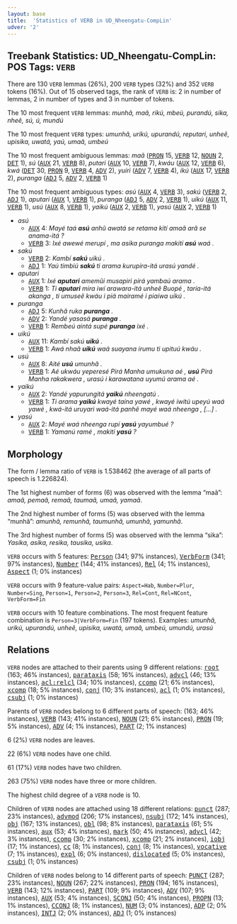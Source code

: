 ```yaml
---
layout: base
title:  'Statistics of VERB in UD_Nheengatu-CompLin'
udver: '2'
---
```


## Treebank Statistics: UD_Nheengatu-CompLin: POS Tags: `VERB`

There are 130 `VERB` lemmas (26%), 200 `VERB` types (32%) and 352 `VERB` tokens (16%).
Out of 15 observed tags, the rank of `VERB` is: 2 in number of lemmas, 2 in number of types and 3 in number of tokens.

The 10 most frequent `VERB` lemmas: <em>munhã, maã, rikú, mbeú, purandú, sika, nheẽ, sú, ú, mundú</em>

The 10 most frequent `VERB` types:  <em>umunhã, urikú, upurandú, reputari, unheẽ, upisika, uwatá, yaú, umaã, umbeú</em>

The 10 most frequent ambiguous lemmas: <em>maã</em> (<tt><a href="yrl_complin-pos-PRON.html">PRON</a></tt> 15, <tt><a href="yrl_complin-pos-VERB.html">VERB</a></tt> 12, <tt><a href="yrl_complin-pos-NOUN.html">NOUN</a></tt> 2, <tt><a href="yrl_complin-pos-DET.html">DET</a></tt> 1), <em>sú</em> (<tt><a href="yrl_complin-pos-AUX.html">AUX</a></tt> 21, <tt><a href="yrl_complin-pos-VERB.html">VERB</a></tt> 8), <em>putari</em> (<tt><a href="yrl_complin-pos-AUX.html">AUX</a></tt> 10, <tt><a href="yrl_complin-pos-VERB.html">VERB</a></tt> 7), <em>kwáu</em> (<tt><a href="yrl_complin-pos-AUX.html">AUX</a></tt> 12, <tt><a href="yrl_complin-pos-VERB.html">VERB</a></tt> 6), <em>kwá</em> (<tt><a href="yrl_complin-pos-DET.html">DET</a></tt> 30, <tt><a href="yrl_complin-pos-PRON.html">PRON</a></tt> 9, <tt><a href="yrl_complin-pos-VERB.html">VERB</a></tt> 4, <tt><a href="yrl_complin-pos-ADV.html">ADV</a></tt> 2), <em>yuíri</em> (<tt><a href="yrl_complin-pos-ADV.html">ADV</a></tt> 7, <tt><a href="yrl_complin-pos-VERB.html">VERB</a></tt> 4), <em>ikú</em> (<tt><a href="yrl_complin-pos-AUX.html">AUX</a></tt> 17, <tt><a href="yrl_complin-pos-VERB.html">VERB</a></tt> 2), <em>puranga</em> (<tt><a href="yrl_complin-pos-ADJ.html">ADJ</a></tt> 5, <tt><a href="yrl_complin-pos-ADV.html">ADV</a></tt> 2, <tt><a href="yrl_complin-pos-VERB.html">VERB</a></tt> 1)

The 10 most frequent ambiguous types:  <em>asú</em> (<tt><a href="yrl_complin-pos-AUX.html">AUX</a></tt> 4, <tt><a href="yrl_complin-pos-VERB.html">VERB</a></tt> 3), <em>sakú</em> (<tt><a href="yrl_complin-pos-VERB.html">VERB</a></tt> 2, <tt><a href="yrl_complin-pos-ADJ.html">ADJ</a></tt> 1), <em>aputari</em> (<tt><a href="yrl_complin-pos-AUX.html">AUX</a></tt> 1, <tt><a href="yrl_complin-pos-VERB.html">VERB</a></tt> 1), <em>puranga</em> (<tt><a href="yrl_complin-pos-ADJ.html">ADJ</a></tt> 5, <tt><a href="yrl_complin-pos-ADV.html">ADV</a></tt> 2, <tt><a href="yrl_complin-pos-VERB.html">VERB</a></tt> 1), <em>uikú</em> (<tt><a href="yrl_complin-pos-AUX.html">AUX</a></tt> 11, <tt><a href="yrl_complin-pos-VERB.html">VERB</a></tt> 1), <em>usú</em> (<tt><a href="yrl_complin-pos-AUX.html">AUX</a></tt> 8, <tt><a href="yrl_complin-pos-VERB.html">VERB</a></tt> 1), <em>yaikú</em> (<tt><a href="yrl_complin-pos-AUX.html">AUX</a></tt> 2, <tt><a href="yrl_complin-pos-VERB.html">VERB</a></tt> 1), <em>yasú</em> (<tt><a href="yrl_complin-pos-AUX.html">AUX</a></tt> 2, <tt><a href="yrl_complin-pos-VERB.html">VERB</a></tt> 1)


* <em>asú</em>
  * <tt><a href="yrl_complin-pos-AUX.html">AUX</a></tt> 4: <em>Mayé taá <b>asú</b> anhũ awatá se retama kití amaã arã se anama-itá ?</em>
  * <tt><a href="yrl_complin-pos-VERB.html">VERB</a></tt> 3: <em>Ixé awewé merupí , ma asika puranga makití <b>asú</b> waá .</em>
* <em>sakú</em>
  * <tt><a href="yrl_complin-pos-VERB.html">VERB</a></tt> 2: <em>Kambí <b>sakú</b> uikú .</em>
  * <tt><a href="yrl_complin-pos-ADJ.html">ADJ</a></tt> 1: <em>Yaú timbiú <b>sakú</b> ti arama kurupira-itá urasú yandé .</em>
* <em>aputari</em>
  * <tt><a href="yrl_complin-pos-AUX.html">AUX</a></tt> 1: <em>Ixé <b>aputari</b> amemũi musapiri pirá yambaú arama .</em>
  * <tt><a href="yrl_complin-pos-VERB.html">VERB</a></tt> 1: <em>Ti <b>aputari</b> mira iwí arawara-itá unheẽ Buopé , taria-itá akanga , ti umuseẽ kwáu i piá mairamé i piaíwa uikú .</em>
* <em>puranga</em>
  * <tt><a href="yrl_complin-pos-ADJ.html">ADJ</a></tt> 5: <em>Kunhã ruka <b>puranga</b> .</em>
  * <tt><a href="yrl_complin-pos-ADV.html">ADV</a></tt> 2: <em>Yandé yasasá <b>puranga</b> .</em>
  * <tt><a href="yrl_complin-pos-VERB.html">VERB</a></tt> 1: <em>Rembeú aintá supé <b>puranga</b> ixé .</em>
* <em>uikú</em>
  * <tt><a href="yrl_complin-pos-AUX.html">AUX</a></tt> 11: <em>Kambí sakú <b>uikú</b> .</em>
  * <tt><a href="yrl_complin-pos-VERB.html">VERB</a></tt> 1: <em>Awá nhaã <b>uikú</b> waá suayana irumu ti upituú kwáu .</em>
* <em>usú</em>
  * <tt><a href="yrl_complin-pos-AUX.html">AUX</a></tt> 8: <em>Aité <b>usú</b> umunhã .</em>
  * <tt><a href="yrl_complin-pos-VERB.html">VERB</a></tt> 1: <em>Aé ukwáu yeperesé Pirá Manha umukuna aé , <b>usú</b> Pirá Manha rakakwera , urasú i karawatana uyumú arama aé .</em>
* <em>yaikú</em>
  * <tt><a href="yrl_complin-pos-AUX.html">AUX</a></tt> 2: <em>Yandé yapurungitá <b>yaikú</b> nheengatú .</em>
  * <tt><a href="yrl_complin-pos-VERB.html">VERB</a></tt> 1: <em>Ti arama <b>yaikú</b> kwayé taína yawé , kwayé iwitú upeyú waá yawé , kwá-itá uruyari waá-itá panhẽ mayé waá nheenga , [...] .</em>
* <em>yasú</em>
  * <tt><a href="yrl_complin-pos-AUX.html">AUX</a></tt> 2: <em>Mayé waá nheenga rupí <b>yasú</b> yayumbué ?</em>
  * <tt><a href="yrl_complin-pos-VERB.html">VERB</a></tt> 1: <em>Yamanú ramé , makití <b>yasú</b> ?</em>

## Morphology

The form / lemma ratio of `VERB` is 1.538462 (the average of all parts of speech is 1.226824).

The 1st highest number of forms (6) was observed with the lemma “maã”: <em>amaã, pemaã, remaã, taumaã, umaã, yamaã</em>.

The 2nd highest number of forms (5) was observed with the lemma “munhã”: <em>amunhã, remunhã, taumunhã, umunhã, yamunhã</em>.

The 3rd highest number of forms (5) was observed with the lemma “sika”: <em>Yasika, asika, resika, tausika, usika</em>.

`VERB` occurs with 5 features: <tt><a href="yrl_complin-feat-Person.html">Person</a></tt> (341; 97% instances), <tt><a href="yrl_complin-feat-VerbForm.html">VerbForm</a></tt> (341; 97% instances), <tt><a href="yrl_complin-feat-Number.html">Number</a></tt> (144; 41% instances), <tt><a href="yrl_complin-feat-Rel.html">Rel</a></tt> (4; 1% instances), <tt><a href="yrl_complin-feat-Aspect.html">Aspect</a></tt> (1; 0% instances)

`VERB` occurs with 9 feature-value pairs: `Aspect=Hab`, `Number=Plur`, `Number=Sing`, `Person=1`, `Person=2`, `Person=3`, `Rel=Cont`, `Rel=NCont`, `VerbForm=Fin`

`VERB` occurs with 10 feature combinations.
The most frequent feature combination is `Person=3|VerbForm=Fin` (197 tokens).
Examples: <em>umunhã, urikú, upurandú, unheẽ, upisika, uwatá, umaã, umbeú, umundú, urasú</em>


## Relations

`VERB` nodes are attached to their parents using 9 different relations: <tt><a href="yrl_complin-dep-root.html">root</a></tt> (163; 46% instances), <tt><a href="yrl_complin-dep-parataxis.html">parataxis</a></tt> (58; 16% instances), <tt><a href="yrl_complin-dep-advcl.html">advcl</a></tt> (46; 13% instances), <tt><a href="yrl_complin-dep-acl-relcl.html">acl:relcl</a></tt> (34; 10% instances), <tt><a href="yrl_complin-dep-ccomp.html">ccomp</a></tt> (21; 6% instances), <tt><a href="yrl_complin-dep-xcomp.html">xcomp</a></tt> (18; 5% instances), <tt><a href="yrl_complin-dep-conj.html">conj</a></tt> (10; 3% instances), <tt><a href="yrl_complin-dep-acl.html">acl</a></tt> (1; 0% instances), <tt><a href="yrl_complin-dep-csubj.html">csubj</a></tt> (1; 0% instances)

Parents of `VERB` nodes belong to 6 different parts of speech:  (163; 46% instances), <tt><a href="yrl_complin-pos-VERB.html">VERB</a></tt> (143; 41% instances), <tt><a href="yrl_complin-pos-NOUN.html">NOUN</a></tt> (21; 6% instances), <tt><a href="yrl_complin-pos-PRON.html">PRON</a></tt> (19; 5% instances), <tt><a href="yrl_complin-pos-ADV.html">ADV</a></tt> (4; 1% instances), <tt><a href="yrl_complin-pos-PART.html">PART</a></tt> (2; 1% instances)

6 (2%) `VERB` nodes are leaves.

22 (6%) `VERB` nodes have one child.

61 (17%) `VERB` nodes have two children.

263 (75%) `VERB` nodes have three or more children.

The highest child degree of a `VERB` node is 10.

Children of `VERB` nodes are attached using 18 different relations: <tt><a href="yrl_complin-dep-punct.html">punct</a></tt> (287; 23% instances), <tt><a href="yrl_complin-dep-advmod.html">advmod</a></tt> (206; 17% instances), <tt><a href="yrl_complin-dep-nsubj.html">nsubj</a></tt> (172; 14% instances), <tt><a href="yrl_complin-dep-obj.html">obj</a></tt> (167; 13% instances), <tt><a href="yrl_complin-dep-obl.html">obl</a></tt> (98; 8% instances), <tt><a href="yrl_complin-dep-parataxis.html">parataxis</a></tt> (61; 5% instances), <tt><a href="yrl_complin-dep-aux.html">aux</a></tt> (53; 4% instances), <tt><a href="yrl_complin-dep-mark.html">mark</a></tt> (50; 4% instances), <tt><a href="yrl_complin-dep-advcl.html">advcl</a></tt> (42; 3% instances), <tt><a href="yrl_complin-dep-ccomp.html">ccomp</a></tt> (30; 2% instances), <tt><a href="yrl_complin-dep-xcomp.html">xcomp</a></tt> (21; 2% instances), <tt><a href="yrl_complin-dep-iobj.html">iobj</a></tt> (17; 1% instances), <tt><a href="yrl_complin-dep-cc.html">cc</a></tt> (8; 1% instances), <tt><a href="yrl_complin-dep-conj.html">conj</a></tt> (8; 1% instances), <tt><a href="yrl_complin-dep-vocative.html">vocative</a></tt> (7; 1% instances), <tt><a href="yrl_complin-dep-expl.html">expl</a></tt> (6; 0% instances), <tt><a href="yrl_complin-dep-dislocated.html">dislocated</a></tt> (5; 0% instances), <tt><a href="yrl_complin-dep-csubj.html">csubj</a></tt> (1; 0% instances)

Children of `VERB` nodes belong to 14 different parts of speech: <tt><a href="yrl_complin-pos-PUNCT.html">PUNCT</a></tt> (287; 23% instances), <tt><a href="yrl_complin-pos-NOUN.html">NOUN</a></tt> (267; 22% instances), <tt><a href="yrl_complin-pos-PRON.html">PRON</a></tt> (194; 16% instances), <tt><a href="yrl_complin-pos-VERB.html">VERB</a></tt> (143; 12% instances), <tt><a href="yrl_complin-pos-PART.html">PART</a></tt> (109; 9% instances), <tt><a href="yrl_complin-pos-ADV.html">ADV</a></tt> (107; 9% instances), <tt><a href="yrl_complin-pos-AUX.html">AUX</a></tt> (53; 4% instances), <tt><a href="yrl_complin-pos-SCONJ.html">SCONJ</a></tt> (50; 4% instances), <tt><a href="yrl_complin-pos-PROPN.html">PROPN</a></tt> (13; 1% instances), <tt><a href="yrl_complin-pos-CCONJ.html">CCONJ</a></tt> (8; 1% instances), <tt><a href="yrl_complin-pos-NUM.html">NUM</a></tt> (3; 0% instances), <tt><a href="yrl_complin-pos-ADP.html">ADP</a></tt> (2; 0% instances), <tt><a href="yrl_complin-pos-INTJ.html">INTJ</a></tt> (2; 0% instances), <tt><a href="yrl_complin-pos-ADJ.html">ADJ</a></tt> (1; 0% instances)

